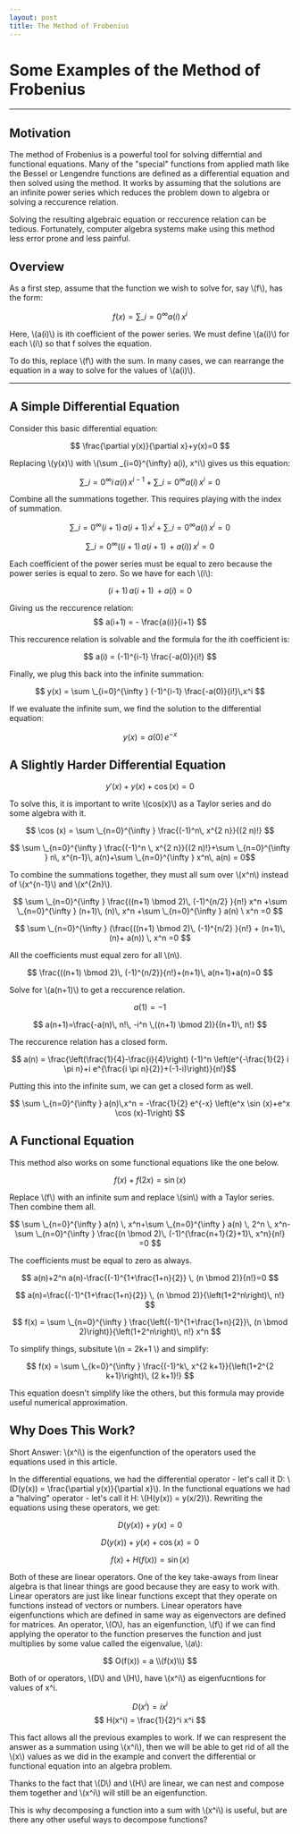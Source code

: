 ```yaml
---
layout: post
title: The Method of Frobenius
---
```


# Some Examples of the Method of Frobenius
-----
## Motivation

The method of Frobenius is a powerful tool for solving differntial and functional equations. Many of the "special" functions from applied math like the Bessel or Lengendre functions are defined as a differential equation and then solved using the method. It works by assuming that the solutions are an infinite power series which reduces the problem down to algebra or solving a reccurence relation. 

Solving the resulting algebraic equation or reccurence relation can be tedious. Fortunately, computer algebra systems make using this method less error prone and less painful.

## Overview

As a first step, assume that the function we wish to solve for, say \\(f\\), has the form:

$$ f(x) = \sum \_{i=0}^{\infty} a(i)\,x^{i} $$

Here, \\(a(i)\\) is ith coefficient of the power series. We must define \\(a(i)\\) for each \\(i\\) so that f solves the equation.

To do this, replace \\(f\\) with the sum. In many cases, we can rearrange the equation in a way to solve for the values of \\(a(i)\\).

-----
## A Simple Differential Equation

Consider this basic differential equation:

$$ \frac{\partial y(x)}{\partial x}+y(x)=0 $$ 

Replacing \\(y(x)\\) with \\(\sum \_{i=0}^{\infty} a(i)\, x^i\\) gives us this equation:

$$\sum \_{i=0}^{\infty } i\, a(i) \, x^{i-1}+\sum \_{i=0}^{\infty } a(i) \, x^i = 0 $$

Combine all the summations together. This requires playing with the index of summation.

$$ \sum \_{i=0}^{\infty } (i+1)\, a(i+1)\, x^{i}+\sum \_{i=0}^{\infty } a(i) \, x^i = 0 $$

$$ \sum \_{i=0}^{\infty } ((i+1)\, a(i+1)\,+ a(i))\, x^i = 0 $$

Each coefficient of the power series must be equal to zero because the power series is equal to zero. So we have for each \\(i\\):

$$ (i+1)\, a(i+1)\,+ a(i) = 0 $$

Giving us the reccurence relation: $$ a(i+1) = - \frac{a(i)}{i+1} $$

This reccurence relation is solvable and the formula for the ith coefficient is:

$$ a(i) = (-1)^{i-1} \frac{-a(0)}{i!} $$

Finally, we plug this back into the infinite summation:

$$ y(x) = \sum \_{i=0}^{\infty } (-1)^{i-1} \frac{-a(0)}{i!}\,x^i $$

If we evaluate the infinite sum, we find the solution to the differential equation:

$$ y(x) = a(0)\, e^{-x} $$

## A Slightly Harder Differential Equation

$$ y'(x)+y(x)+\cos (x)=0 $$

To solve this, it is important to write \\(cos(x)\\) as a Taylor series and do some algebra with it.

$$ \cos (x) = \sum \_{n=0}^{\infty } \frac{(-1)^n\, x^{2 n}}{(2 n)!} $$

$$ \sum \_{n=0}^{\infty } \frac{(-1)^n \, x^{2 n}}{(2 n)!}+\sum
   \_{n=0}^{\infty } n\, x^{n-1}\, a(n)+\sum \_{n=0}^{\infty } x^n\, a(n) = 0$$

To combine the summations together, they must all sum over \\(x^n\\) instead of \\(x^{n-1}\\) and \\(x^{2n}\\).

$$ \sum \_{n=0}^{\infty } \frac{((n+1) \bmod 2)\, (-1)^{n/2}
  }{n!} x^n +\sum \_{n=0}^{\infty } (n+1)\, (n)\, x^n +\sum
   \_{n=0}^{\infty } a(n) \ x^n =0 $$

$$ \sum \_{n=0}^{\infty } (\frac{((n+1) \bmod 2)\, (-1)^{n/2}
  }{n!} + (n+1)\, (n)+ a(n)) \, x^n =0 $$

All the coefficients must equal zero for all \\(n\\).

$$ \frac{((n+1) \bmod 2)\, (-1)^{n/2}}{n!}+(n+1)\, a(n+1)+a(n)=0 $$

Solve for \\(a(n+1)\\) to get a reccurence relation.

$$ a(1) = -1 $$

$$ a(n+1)=\frac{-a(n)\, n!\, -i^n \,((n+1) \bmod 2)}{(n+1)\, n!} $$

The reccurence relation has a closed form.

$$ a(n) = \frac{\left(\frac{1}{4}-\frac{i}{4}\right) (-1)^n
   \left(e^{-\frac{1}{2} i \pi  n}+i e^{\frac{i \pi 
   n}{2}}+(-1-i)\right)}{n!}$$

Putting this into the infinite sum, we can get a closed form as well.

$$ \sum \_{n=0}^{\infty } a(n)\,x^n = -\frac{1}{2} e^{-x} \left(e^x \sin (x)+e^x \cos (x)-1\right) $$

## A Functional Equation

This method also works on some functional equations like the one below. 

$$ f(x) + f(2x) = \sin(x) $$

Replace \\(f\\) with an infinite sum and replace \\(sin\\) with a Taylor series. Then combine them all.

$$ \sum \_{n=0}^{\infty } a(n) \, x^n+\sum \_{n=0}^{\infty } a(n) \, 2^n
   \, x^n- \sum \_{n=0}^{\infty } \frac{(n \bmod 2)\, (-1)^{\frac{n+1}{2}+1}\,
   x^n}{n!} =0 $$

The coefficients must be equal to zero as always.

$$ a(n)+2^n a(n)-\frac{(-1)^{1+\frac{1+n}{2}} \, (n \bmod 2)}{n!}=0 $$

$$ a(n)=\frac{(-1)^{1+\frac{1+n}{2}} \, (n \bmod 2)}{\left(1+2^n\right)\, n!} $$


$$ f(x) = \sum \_{n=0}^{\infty } \frac{\left((-1)^{1+\frac{1+n}{2}}\, (n \bmod
   2)\right)}{\left(1+2^n\right)\, n!} x^n $$

To simplify things, subsitute \\(n = 2k+1 \\)  and simplify:

$$ f(x) = \sum \_{k=0}^{\infty } \frac{(-1)^k\, x^{2 k+1}}{\left(1+2^{2
   k+1}\right)\, (2 k+1)!} $$

This equation doesn't simplify like the others, but this formula may provide useful numerical approximation.

## Why Does This Work?

Short Answer: \\(x^i\\) is the eigenfunction of the operators used the equations used in this article.

In the differential equations, we had the differential operator - let's call it D:  \\(D(y(x)) = \frac{\partial y(x)}{\partial x}\\). In the functional equations we had a "halving" operator - let's call it H: \\(H(y(x)) = y(x/2)\\). Rewriting the equations using these operators, we get:

$$ D(y(x))+y(x)=0 $$

$$ D(y(x))+y(x)+\cos(x)=0 $$

$$ f(x) + H(f(x)) = \sin(x) $$

Both of these are linear operators. One of the key take-aways from linear algebra is that linear things are good because they are easy to work with. Linear operators are just like linear functions except that they operate on functions instead of vectors or numbers. Linear operators have eigenfunctions which are defined in same way as eigenvectors are defined for matrices. An operator, \\(O\\), has an eigenfunction, \\(f\\) if we can find applying the operator to the function preserves the function and just multiplies by some value called the eigenvalue, \\(a\\):

$$ O(f(x)) =  a \\(f(x)\\) $$

Both of or operators, \\(D\\) and \\(H\\), have \\(x^i\\) as eigenfucntions for values of x^i.

$$ D(x^i) = i x^i $$
$$ H(x^i) = \frac{1}{2}^i x^i $$

This fact allows all the previous examples to work. If we can respresent the answer as a summation using \\(x^i\\), then we will be able to get rid of all the \\(x\\) values as we did in the example and convert the differential or functional equation into an algebra problem. 

Thanks to the fact that \\(D\\) and \\(H\\) are linear, we can nest and compose them together and \\(x^i\\) will still be an eigenfunction.

This is why decomposing a function into a sum with \\(x^i\\) is useful, but are there any other useful ways to decompose functions?
